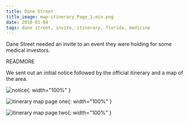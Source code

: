 ```yaml
---
title: Dane Street
title_image: map-itinerary_Page_1.min.png
date: 2010-01-04
tags: dane street, invite, itinerary, florida, medicine
---
```


Dane Street needed an invite to an event they were holding for some medical 
investors.

READMORE

We sent out an initial notice followed by the official itinerary and a map of 
the area.

![notice](/images/letter-sized-elegance-06_Page_1.min.png){: width="100%" }

![itinerary map page one](/images/map-itinerary_Page_1.min.png){: width="100%" }

![itinerary map page two](/images/map-itinerary_Page_2.min.png){: width="100%" }

